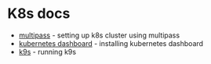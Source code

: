 # K8s docs

* [multipass](./multipass.md) - setting up k8s cluster using multipass
* [kubernetes dashboard](./kubernetes-dashboard.md) - installing kubernetes dashboard
* [k9s](./k9s.md) - running k9s
